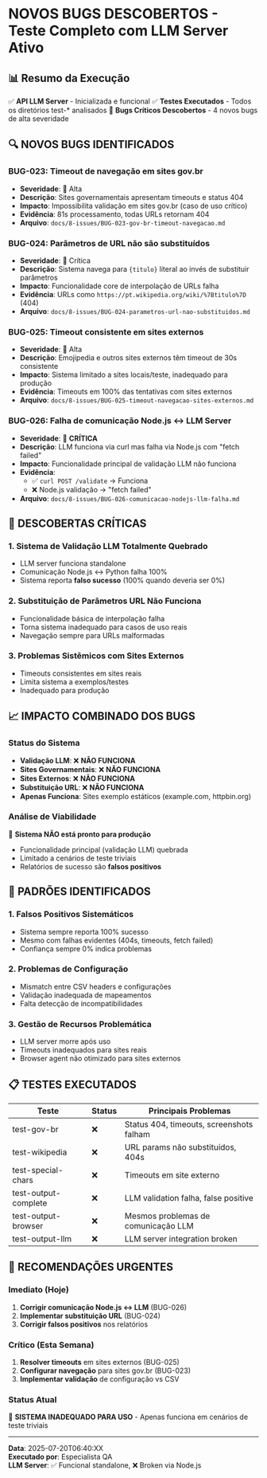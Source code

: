 # NOVOS BUGS DESCOBERTOS - Teste Completo com LLM Server Ativo

## 📊 Resumo da Execução

✅ **API LLM Server** - Inicializada e funcional
✅ **Testes Executados** - Todos os diretórios test-* analisados
🔴 **Bugs Críticos Descobertos** - 4 novos bugs de alta severidade

## 🔍 NOVOS BUGS IDENTIFICADOS

### BUG-023: Timeout de navegação em sites gov.br
- **Severidade**: 🔴 Alta
- **Descrição**: Sites governamentais apresentam timeouts e status 404
- **Impacto**: Impossibilita validação em sites gov.br (caso de uso crítico)
- **Evidência**: 81s processamento, todas URLs retornam 404
- **Arquivo**: `docs/8-issues/BUG-023-gov-br-timeout-navegacao.md`

### BUG-024: Parâmetros de URL não são substituídos
- **Severidade**: 🔴 Crítica  
- **Descrição**: Sistema navega para `{titulo}` literal ao invés de substituir parâmetros
- **Impacto**: Funcionalidade core de interpolação de URLs falha
- **Evidência**: URLs como `https://pt.wikipedia.org/wiki/%7Btitulo%7D` (404)
- **Arquivo**: `docs/8-issues/BUG-024-parametros-url-nao-substituidos.md`

### BUG-025: Timeout consistente em sites externos
- **Severidade**: 🔴 Alta
- **Descrição**: Emojipedia e outros sites externos têm timeout de 30s consistente
- **Impacto**: Sistema limitado a sites locais/teste, inadequado para produção
- **Evidência**: Timeouts em 100% das tentativas com sites externos
- **Arquivo**: `docs/8-issues/BUG-025-timeout-navegacao-sites-externos.md`

### BUG-026: Falha de comunicação Node.js ↔ LLM Server
- **Severidade**: 🔴 **CRÍTICA**
- **Descrição**: LLM funciona via curl mas falha via Node.js com "fetch failed"
- **Impacto**: Funcionalidade principal de validação LLM não funciona
- **Evidência**: 
  - ✅ `curl POST /validate` → Funciona
  - ❌ Node.js validação → "fetch failed"
- **Arquivo**: `docs/8-issues/BUG-026-comunicacao-nodejs-llm-falha.md`

## 🎯 DESCOBERTAS CRÍTICAS

### 1. Sistema de Validação LLM Totalmente Quebrado
- LLM server funciona standalone
- Comunicação Node.js ↔ Python falha 100%
- Sistema reporta **falso sucesso** (100% quando deveria ser 0%)

### 2. Substituição de Parâmetros URL Não Funciona
- Funcionalidade básica de interpolação falha
- Torna sistema inadequado para casos de uso reais
- Navegação sempre para URLs malformadas

### 3. Problemas Sistêmicos com Sites Externos
- Timeouts consistentes em sites reais
- Limita sistema a exemplos/testes
- Inadequado para produção

## 📈 IMPACTO COMBINADO DOS BUGS

### Status do Sistema
- **Validação LLM**: ❌ **NÃO FUNCIONA**
- **Sites Governamentais**: ❌ **NÃO FUNCIONA** 
- **Sites Externos**: ❌ **NÃO FUNCIONA**
- **Substituição URL**: ❌ **NÃO FUNCIONA**
- **Apenas Funciona**: Sites exemplo estáticos (example.com, httpbin.org)

### Análise de Viabilidade
🔴 **Sistema NÃO está pronto para produção**
- Funcionalidade principal (validação LLM) quebrada
- Limitado a cenários de teste triviais
- Relatórios de sucesso são **falsos positivos**

## 🔄 PADRÕES IDENTIFICADOS

### 1. Falsos Positivos Sistemáticos
- Sistema sempre reporta 100% sucesso
- Mesmo com falhas evidentes (404s, timeouts, fetch failed)
- Confiança sempre 0% indica problemas

### 2. Problemas de Configuração
- Mismatch entre CSV headers e configurações
- Validação inadequada de mapeamentos
- Falta detecção de incompatibilidades

### 3. Gestão de Recursos Problemática
- LLM server morre após uso
- Timeouts inadequados para sites reais
- Browser agent não otimizado para sites externos

## 📋 TESTES EXECUTADOS

| Teste | Status | Principais Problemas |
|-------|--------|---------------------|
| test-gov-br | ❌ | Status 404, timeouts, screenshots falham |
| test-wikipedia | ❌ | URL params não substituídos, 404s |
| test-special-chars | ❌ | Timeouts em site externo |
| test-output-complete | ❌ | LLM validation falha, false positive |
| test-output-browser | ❌ | Mesmos problemas de comunicação LLM |
| test-output-llm | ❌ | LLM server integration broken |

## 🚨 RECOMENDAÇÕES URGENTES

### Imediato (Hoje)
1. **Corrigir comunicação Node.js ↔ LLM** (BUG-026)
2. **Implementar substituição URL** (BUG-024) 
3. **Corrigir falsos positivos** nos relatórios

### Crítico (Esta Semana)
1. **Resolver timeouts** em sites externos (BUG-025)
2. **Configurar navegação** para sites gov.br (BUG-023)
3. **Implementar validação** de configuração vs CSV

### Status Atual
🔴 **SISTEMA INADEQUADO PARA USO** - Apenas funciona em cenários de teste triviais

---
**Data**: 2025-07-20T06:40:XX  
**Executado por**: Especialista QA  
**LLM Server**: ✅ Funcional standalone, ❌ Broken via Node.js